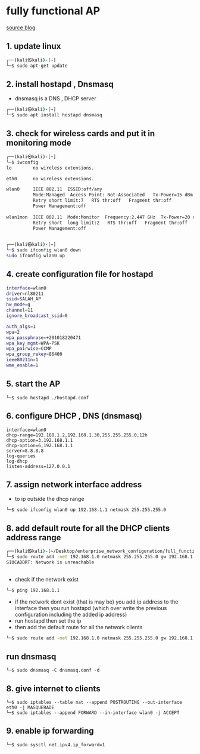 # fully functional AP

[source blog](https://hakin9.org/create-a-fake-access-point-by-anastasis-vasileiadis/)


## 1. update linux
``` bash
┌──(kali㉿kali)-[~]
└─$ sudo apt-get update                        
```
## 2. install hostapd , Dnsmasq
- dnsmasq is a DNS , DHCP server

``` bash
┌──(kali㉿kali)-[~]
└─$ sudo apt install hostapd dnsmasq     
```
## 3. check for wireless cards and put it in monitoring mode
```bash
┌──(kali㉿kali)-[~]
└─$ iwconfig 
lo        no wireless extensions.

eth0      no wireless extensions.

wlan0     IEEE 802.11  ESSID:off/any  
          Mode:Managed  Access Point: Not-Associated   Tx-Power=15 dBm   
          Retry short limit:7   RTS thr:off   Fragment thr:off
          Power Management:off
          
wlan1mon  IEEE 802.11  Mode:Monitor  Frequency:2.447 GHz  Tx-Power=20 dBm   
          Retry short  long limit:2   RTS thr:off   Fragment thr:off
          Power Management:off                     
```

```bash
                                                                                                             
┌──(kali㉿kali)-[~]
└─$ sudo ifconfig wlan0 down                                                       sudo iwconfig wlan0 mode monitor                                                    
sudo ifconfig wlan0 up                                                         
```

## 4. create configuration file for hostapd

```bash 
interface=wlan0
driver=nl80211
ssid=SALAH_AP
hw_mode=g
channel=11
ignore_broadcast_ssid=0

auth_algs=1
wpa=2
wpa_passphrase=+201018220471
wpa_key_mgmt=WPA-PSK
wpa_pairwise=CCMP
wpa_group_rekey=86400
ieee80211n=1
wme_enable=1
```
## 5. start the AP
```
└─$ sudo hostapd ./hostapd.conf                                             
```
## 6. configure DHCP , DNS (dnsmasq)
```
interface=wlan0
dhcp-range=192.168.1.2,192.168.1.30,255.255.255.0,12h
dhcp-option=3,192.168.1.1
dhcp-option=6,192.168.1.1
server=8.8.8.8
log-queries
log-dhcp
listen-address=127.0.0.1
```
## 7. assign network interface address 
- to ip outside the dhcp range
```
└─$ sudo ifconfig wlan0 up 192.168.1.1 netmask 255.255.255.0
```
## 8. add default route for all the DHCP clients address range
```bash 
┌──(kali㉿kali)-[~/Desktop/enterprise_network_configuration/full_functional_router]
└─$ sudo route add -net 192.168.1.0 netmask 255.255.255.0 gw 192.168.1.1
SIOCADDRT: Network is unreachable
                      
```

- check if the network exist
```bash
└─$ ping 192.168.1.1   
```
- if the network dont exist (that is may be) you add ip address to the interface then you run hostapd (which over write the previous configuration including the added ip address)
- run hostapd then set the ip
- then add the default route for all the network clients
```bash
└─$ sudo route add -net 192.168.1.0 netmask 255.255.255.0 gw 192.168.1.1
```
## run dnsmasq
```
└─$ sudo dnsmasq -C dnsmasq.conf -d                                                                     
```
## 8. give internet to clients
```
└─$ sudo iptables --table nat --append POSTROUTING --out-interface eth0 -j MASQUERADE                  
└─$ sudo iptables --append FORWARD --in-interface wlan0 -j ACCEPT
```
## 9. enable ip forwarding
```
└─$ sudo sysctl net.ipv4.ip_forward=1                                     
```
